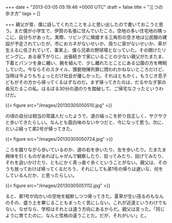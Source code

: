 
+++
date = "2013-03-05 05:19:46 +0000 UTC"
draft = false
title = "三つの歩き方"
tags = []

+++
親父が昔、僕に話してくれたことをふと思い出したので書いておこうと思う。まだ僕が小学生で、伊賀の名張に住んでいたころ。空地の多い住宅地の隅っこに、自分ちがあった。実際、リビングに隣接する三角形の空き地は公民館の建設が予定されていたが、市におカネがないせいか、周りに家がないせいか、草が生えるに任されていて、事実上、僕ら兄弟の野球場となっていた。その開けたリビングに。ある昼下がりに、出張続きで家にいることの少ない親父がたまたま、下着とパンツを身に纏い、腕を組んで、少し離れたとことにある公園の方を睥睨していた。今ならそのスタイル、猥褻物陳列罪に問われかねないところだけど、当時は今よりもちょっとだけ社会が優しかった。それはともかく。もうじき息子どもがその方から帰ってくるはずなのだ。まず帰ってきたのは、だるやなぎ家の長兄たるこの私。はるばる30分の道のりを踏破して、ご帰宅なさったというわけだ。

{{< figure src="/images/20130305050510.jpg"  >}}

の頃の自分は相当の常識人だったようで、道の端っこを折り目正しく、サクサクと歩いてきたらしい。なんとも面白味のないやつだと、今になって思う。次に、だいぶ経って弟2号が帰ってきた。

{{< figure src="/images/20130305050724.jpg"  >}}

ころを蹴りながら歩いているのか、道の右を歩いたり、左を歩いたり。たまたま興味を引くものがあればしゃがんで観察したり、拾ってみたり、投げてみたり、それを追いかけたり、ともにかく真っ直ぐ歩くということがない。親父は、そのうち放っておけば帰ってくるだろう、それにしても弟1号の帰りは遅いな、何をしているんだか、と思ったらしい。

{{< figure src="/images/20130305051112.jpg"  >}}

ると、弟1号が向かいの空地を縦断しつつ帰ってきた。夏草が生い茂るのもなんのその、盛り土を攀じることもまったく苦にしない。これが近道というわけでもない。なぜなら、学校はそれとは違う方向にあるからだ。親父は言った。「同じように育てたのに、なんと性格の違うことだ。だが、それがいい」と。


